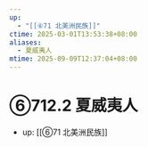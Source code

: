```yaml
---
up:
  - "[[⑥71 北美洲民族]]"
ctime: 2025-03-01T13:53:38+08:00
aliases:
  - 夏威夷人
mtime: 2025-09-09T12:37:04+08:00
---
```


# ⑥712.2 夏威夷人

- up: [[⑥71 北美洲民族]]
